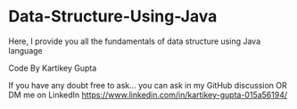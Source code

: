 # Data-Structure-Using-Java
Here, I provide you all the fundamentals of data structure using Java language 

Code By Kartikey Gupta

If you have any doubt free to ask...
you can ask in my GitHub discussion OR 
DM me on LinkedIn https://www.linkedin.com/in/kartikey-gupta-015a56194/ 

